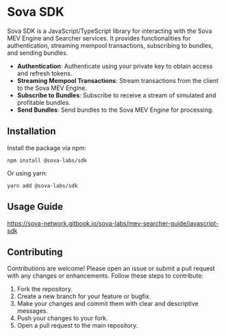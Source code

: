 # Sova SDK

Sova SDK is a JavaScript/TypeScript library for interacting with the Sova MEV Engine and Searcher services. It provides functionalities for authentication, streaming mempool transactions, subscribing to bundles, and sending bundles.

- **Authentication**: Authenticate using your private key to obtain access and refresh tokens.
- **Streaming Mempool Transactions**: Stream transactions from the client to the Sova MEV Engine.
- **Subscribe to Bundles**: Subscribe to receive a stream of simulated and profitable bundles.
- **Send Bundles**: Send bundles to the Sova MEV Engine for processing.

## Installation
Install the package via npm:

`npm install @sova-labs/sdk`

Or using yarn:

`yarn add @sova-labs/sdk`

## Usage Guide
https://sova-network.gitbook.io/sova-labs/mev-searcher-guide/javascript-sdk

## Contributing

Contributions are welcome! Please open an issue or submit a pull request with any changes or enhancements. Follow these steps to contribute:

1. Fork the repository.
2. Create a new branch for your feature or bugfix.
3. Make your changes and commit them with clear and descriptive messages.
4. Push your changes to your fork.
5. Open a pull request to the main repository.